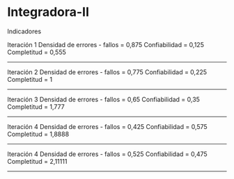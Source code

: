 ﻿# Integradora-II
 
 Indicadores 
 
 Iteración 1
  Densidad de errores - fallos = 0,875
  Confiabilidad = 0,125
  Completitud = 0,555
  
  ---------------------------------------
  
 Iteración 2
  Densidad de errores - fallos = 0,775
  Confiabilidad = 0,225
  Completitud = 1
  
 -----------------------------------------
 
 Iteración 3
  Densidad de errores - fallos = 0,65
  Confiabilidad = 0,35
  Completitud = 1,777
 
 -----------------------------------------
 
 Iteración 4
  Densidad de errores - fallos = 0,425
  Confiabilidad = 0,575
  Completitud = 1,8888
  
  ---------------------------------------
 
 Iteración 4
  Densidad de errores - fallos = 0,525
  Confiabilidad = 0,475
  Completitud = 2,11111
  
  ---------------------------------------
